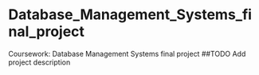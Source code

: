 # Database_Management_Systems_final_project
Coursework: Database Management Systems final project
##TODO
Add project description

